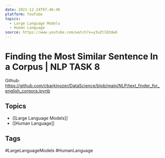```yaml
---
date: 2021-12-24T07:46:46
platform: YouTube
topics:
  - Large Language Models
  - Human Language
source: https://www.youtube.com/watch?v=y3uZtlQ3dwU
---
```

# Finding the Most Similar Sentence In a Corpus | NLP TASK 8

Github: https://github.com/cbarkinozer/DataScience/blob/main/NLP/text_finder_for_english_corpora.ipynb

## Topics
- [[Large Language Models]]
- [[Human Language]]

## Tags
#LargeLanguageModels #HumanLanguage